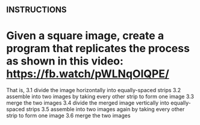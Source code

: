 ## INSTRUCTIONS

# Given a square image, create a program that replicates the process as shown in this video: https://fb.watch/pWLNqOIQPE/

That is, 
	3.1 divide the image horizontally into equally-spaced strips
	3.2 assemble into two images by taking every other strip to form one image
	3.3 merge the two images
	3.4 divide the merged image vertically into equally-spaced strips
	3.5 assemble into two images again by taking every other strip to form one image
	3.6 merge the two images